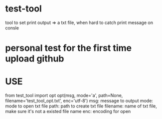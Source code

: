 # test-tool
tool to set print output => a txt file, when hard to catch print message on consle                       
# personal test for the first time upload github
# USE
from test_tool import opt
opt(msg, mode='a', path=None, filename='test_tool_opt.txt', enc='utf-8')
msg: message to output
mode: mode to open txt file
path: path to create txt file
filename: name of txt file, make sure it's not a existed file name
enc: encoding for open
